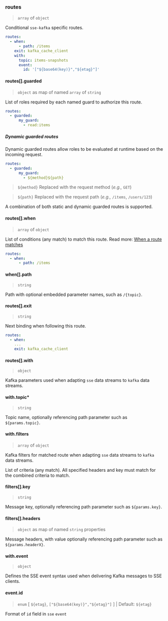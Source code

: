 ### routes

> `array` of `object`

Conditional `sse-kafka` specific routes.

```yaml
routes:
  - when:
      - path: /items
    exit: kafka_cache_client
    with:
      topic: items-snapshots
      event:
        id: '["${base64(key)}","${etag}"]'
```

#### routes[].guarded

> `object` as map of named `array` of `string`

List of roles required by each named guard to authorize this route.

```yaml
routes:
  - guarded:
      my_guard:
        - read:items
```

##### Dynamic guarded routes

Dynamic guarded routes allow roles to be evaluated at runtime based on the incoming request.

```yaml
routes:
  - guarded:
      my_guard:
        - ${method}${path}
```

> `${method}` Replaced with the request method (_e.g.,_ `GET`)

> `${path}` Replaced with the request path (_e.g.,_ `/items`, `/users/123`)

A combination of both static and dynamic guarded routes is supported.

#### routes[].when

> `array` of `object`

List of conditions (any match) to match this route.
Read more: [When a route matches](/concepts/protocol/README.md#route-matches)

```yaml
routes:
  - when:
      - path: /items
```

#### when[].path

> `string`

Path with optional embedded parameter names, such as `/{topic}`.

#### routes[].exit

> `string`

Next binding when following this route.

```yaml
routes:
  - when:
    ...
    exit: kafka_cache_client
```

#### routes[].with

> `object`

Kafka parameters used when adapting `sse` data streams to `kafka` data streams.

#### with.topic\*

> `string`

Topic name, optionally referencing path parameter such as `${params.topic}`.

#### with.filters

> `array` of `object`

Kafka filters for matched route when adapting `sse` data streams to `kafka` data streams.

List of criteria (any match). All specified headers and key must match for the combined criteria to match.

#### filters[].key

> `string`

Message key, optionally referencing path parameter such as `${params.key}`.

#### filters[].headers

> `object` as map of named `string` properties

Message headers, with value optionally referencing path parameter such as `${params.headerX}`.

#### with.event

> `object`

Defines the SSE event syntax used when delivering Kafka messages to SSE clients.

#### event.id

> `enum` [ `${etag}`, `["${base64(key)}","${etag}"]` ] | Default: `${etag}`

Format of `id` field in `sse` `event`
